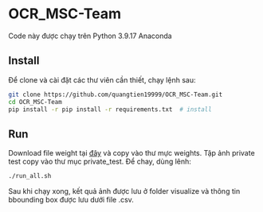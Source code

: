 # OCR_MSC-Team

Code này được chạy trên Python 3.9.17 Anaconda

## Install
Để clone và cài đặt các thư viên cần thiết, chạy lệnh sau:

```bash
git clone https://github.com/quangtien19999/OCR_MSC-Team.git
cd OCR_MSC-Team
pip install -r pip install -r requirements.txt  # install
```

## Run
Download file weight tại [đây](https://drive.google.com/drive/folders/1t9e_Bet6D1CTga_yj7I5WCiiV7w4TOYI?usp=sharing) và copy vào thư mực weights.
Tập ảnh private test copy vào thư mục private_test.
Để chay, dùng lênh:

```bash
./run_all.sh
```

Sau khi chạy xong, kết quả ảnh được lưu ở folder visualize và thông tin bbounding box được lưu dưới file .csv.
